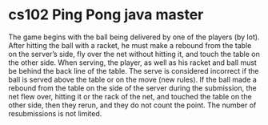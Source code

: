 # cs102 Ping Pong java master
The game begins with the ball being delivered by one of the players (by lot). After hitting the ball with a racket, he must make a rebound from the table on the server’s side, fly over the net without hitting it, and touch the table on the other side. When serving, the player, as well as his racket and ball must be behind the back line of the table. The serve is considered incorrect if the ball is served above the table or on the move (new rules). If the ball made a rebound from the table on the side of the server during the submission, the net flew over, hitting it or the rack of the net, and touched the table on the other side, then they rerun, and they do not count the point. The number of resubmissions is not limited.
